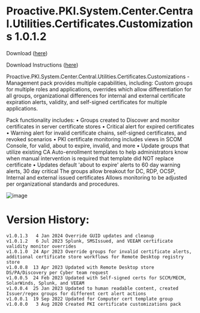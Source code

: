 # Proactive.PKI.System.Center.Central.Utilities.Certificates.Customizations 1.0.1.2

Download ([here](https://github.com/theKevinJustin/PKIAddendum/blob/main/Proactive.PKI.System.Center.Central.Utilities.Certificates.Customizations.xml))

Download Instructions ([here](https://github.com/theKevinJustin/PKIAddendum/blob/main/21%20Feb%202025%20-%20Updating%20PKI%20addendum.pdf))

Proactive.PKI.System.Center.Central.Utilities.Certificates.Customizations - 
Management pack provides multiple capabilities, including: Custom groups for multiple roles and applications, overrides which allow differentiation for all groups, organizational differences for internal and external certificate expiration alerts, validity, and self-signed certificates for multiple applications.

Pack functionality includes:
	• Groups created to Discover and monitor certificates in server certificate stores
	• Critical alert for expired certificates
	• Warning alert for invalid certificate chains, self-signed certificates, and revoked scenarios
	• PKI certificate monitoring includes views in SCOM Console, for valid, about to expire, invalid, and more
	• Update groups that utilize existing CA Auto-enrollment templates to help administrators know when manual intervention is required that template did NOT replace certificate
	• Updates default 'about to expire' alerts to 60 day warning alerts, 30 day critical
		The groups allow breakout for DC, RDP, OCSP, Internal and external issued certificates
Allows monitoring to be adjusted per organizational standards and procedures.

![image](https://github.com/user-attachments/assets/aebb3abd-822c-40ec-aed9-84435d0787b1)


# Version History:
```
v1.0.1.3   4 Jan 2024 Override GUID updates and cleanup
v1.0.1.2   6 Jul 2023 Splunk, SMSIssued, and VEEAM certificate validity monitor overrides
v1.0.1.0  24 Apr 2023 Override groups for invalid certificate alerts, additional certificate store workflows for Remote Desktop registry store
v1.0.0.8  13 Apr 2023 Updated with Remote Desktop store DS/PA/Discovery per Cyber team request
v1.0.0.5  24 Feb 2023 Updated with Self-signed certs for SCCM/MECM, SolarWinds, Splunk, and VEEAM
v1.0.0.4  25 Jan 2023 Updated to human readable content, created Issuer/regex groups for different cert alert actions
v1.0.0.1  19 Sep 2022 Updated for Computer cert template group
v1.0.0.0   3 Aug 2020 Created PKI certificate customizations pack
